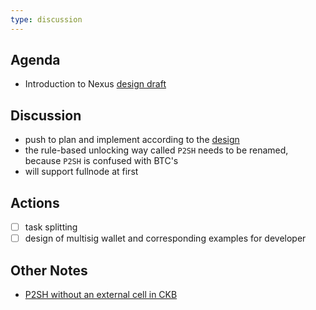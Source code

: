 ```yaml
---
type: discussion
---
```


## Agenda

- Introduction to Nexus [design draft](https://github.com/ckb-js/nexus/blob/bfad98cf6335c9eba689753d5cbec4d3589ca917/docs/design.md)

## Discussion

- push to plan and implement according to the [design](https://github.com/ckb-js/nexus/blob/bfad98cf6335c9eba689753d5cbec4d3589ca917/docs/design.md)
- the rule-based unlocking way called `P2SH` needs to be renamed, because `P2SH` is confused with BTC's
- will support fullnode at first

## Actions

- [ ] task splitting
- [ ] design of multisig wallet and corresponding examples for developer

## Other Notes

- [P2SH without an external cell in CKB](https://blog.cryptape.com/enhance-sudts-programmability-with-xudt#heading-why-xudt)

